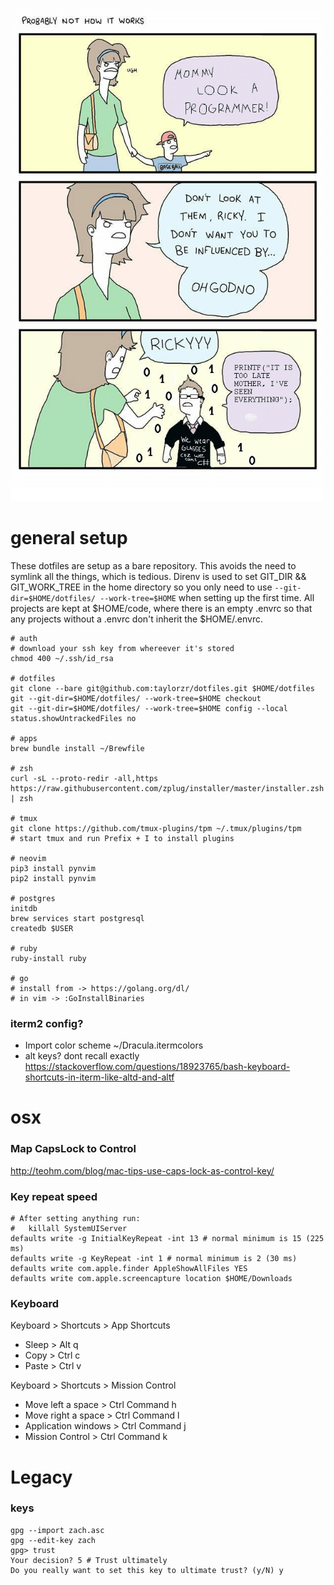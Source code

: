 ![life](life.png)
# general setup

These dotfiles are setup as a bare repository. This avoids the need to symlink all the things, which
is tedious. Direnv is used to set GIT_DIR && GIT_WORK_TREE in the home directory so you only need to
use `--git-dir=$HOME/dotfiles/ --work-tree=$HOME` when setting up the first time. All projects are
kept at $HOME/code, where there is an empty .envrc so that any projects without a .envrc don't
inherit the $HOME/.envrc.

```
# auth
# download your ssh key from whereever it's stored
chmod 400 ~/.ssh/id_rsa

# dotfiles
git clone --bare git@github.com:taylorzr/dotfiles.git $HOME/dotfiles
git --git-dir=$HOME/dotfiles/ --work-tree=$HOME checkout
git --git-dir=$HOME/dotfiles/ --work-tree=$HOME config --local status.showUntrackedFiles no

# apps
brew bundle install ~/Brewfile

# zsh
curl -sL --proto-redir -all,https https://raw.githubusercontent.com/zplug/installer/master/installer.zsh | zsh

# tmux
git clone https://github.com/tmux-plugins/tpm ~/.tmux/plugins/tpm
# start tmux and run Prefix + I to install plugins

# neovim
pip3 install pynvim
pip2 install pynvim

# postgres
initdb
brew services start postgresql
createdb $USER

# ruby
ruby-install ruby

# go
# install from -> https://golang.org/dl/
# in vim -> :GoInstallBinaries
```

### iterm2 config?
- Import color scheme ~/Dracula.itermcolors
- alt keys? dont recall exactly
  https://stackoverflow.com/questions/18923765/bash-keyboard-shortcuts-in-iterm-like-altd-and-altf

# osx

### Map CapsLock to Control
http://teohm.com/blog/mac-tips-use-caps-lock-as-control-key/

### Key repeat speed
```
# After setting anything run:
#   killall SystemUIServer
defaults write -g InitialKeyRepeat -int 13 # normal minimum is 15 (225 ms)
defaults write -g KeyRepeat -int 1 # normal minimum is 2 (30 ms)
defaults write com.apple.finder AppleShowAllFiles YES
defaults write com.apple.screencapture location $HOME/Downloads
```

### Keyboard
Keyboard > Shortcuts > App Shortcuts
- Sleep > Alt q
- Copy > Ctrl c
- Paste > Ctrl v

Keyboard > Shortcuts > Mission Control
- Move left a space > Ctrl Command h
- Move right a space > Ctrl Command l
- Application windows > Ctrl Command j
- Mission Control > Ctrl Command k

# Legacy
### keys
```
gpg --import zach.asc
gpg --edit-key zach
gpg> trust
Your decision? 5 # Trust ultimately
Do you really want to set this key to ultimate trust? (y/N) y
```
